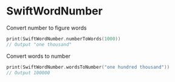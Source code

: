 # SwiftWordNumber

Convert number to figure words

```swift
print(SwiftWordNumber.numberToWords(1000))
// Output "one thousand"
```

Convert words to number

```swift
print(SwiftWordNumber.wordsToNumber("one hundred thousand"))
// Output 100000
```
